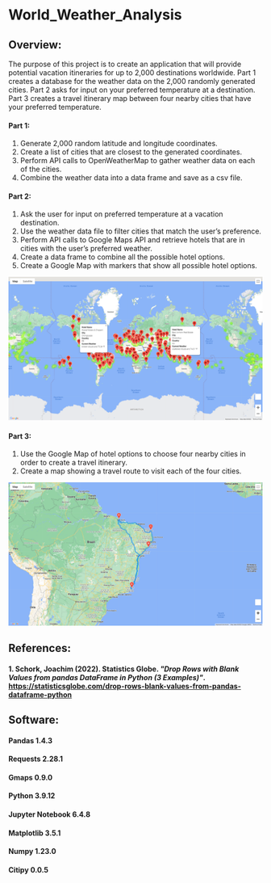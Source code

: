 # World_Weather_Analysis

## Overview:

The purpose of this project is to create an application that will provide potential vacation itineraries for up to 2,000 destinations worldwide. Part 1 creates a database for the weather data on the 2,000 randomly generated cities. Part 2 asks for input on your preferred temperature at a destination. Part 3 creates a travel itinerary map between four nearby cities that have your preferred temperature. 

#### Part 1:
1)	Generate 2,000 random latitude and longitude coordinates.
2)	Create a list of cities that are closest to the generated coordinates.
3)	Perform API calls to OpenWeatherMap to gather weather data on each of the cities.
4)	Combine the weather data into a data frame and save as a csv file.

#### Part 2:
1)	Ask the user for input on preferred temperature at a vacation destination.
2)	Use the weather data file to filter cities that match the user’s preference.
3)	Perform API calls to Google Maps API and retrieve hotels that are in cities with the user’s preferred weather.
4)	Create a data frame to combine all the possible hotel options.
5)	Create a Google Map with markers that show all possible hotel options.
<img src=" https://github.com/eoweed/World_Weather_Analysis/blob/main/Images/WeatherPy_vacation_map.png" style="height:50; width:50;"/> 

#### Part 3:
1)	Use the Google Map of hotel options to choose four nearby cities in order to create a travel itinerary.
2)	Create a map showing a travel route to visit each of the four cities.
<img src=" https://github.com/eoweed/World_Weather_Analysis/blob/main/Images/WeatherPy_travel_map.png" style="height:50; width:50;"/> 


## References:

#### 1. Schork, Joachim (2022). Statistics Globe. *"Drop Rows with Blank Values from pandas DataFrame in Python (3 Examples)"*. https://statisticsglobe.com/drop-rows-blank-values-from-pandas-dataframe-python

## Software:
#### Pandas 1.4.3
#### Requests 2.28.1
#### Gmaps 0.9.0
#### Python 3.9.12
#### Jupyter Notebook 6.4.8
#### Matplotlib 3.5.1
#### Numpy 1.23.0
#### Citipy 0.0.5